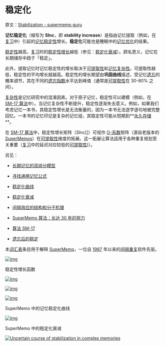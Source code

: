 # 稳定化

原文：[Stabilization - supermemo.guru](https://supermemo.guru/wiki/Stabilization)

**记忆稳定化**（缩写为 **SInc**，即 **stability increase**）是指由记忆提取（例如，在[复习](https://supermemo.guru/wiki/Review)中）引起的[记忆稳定性](https://supermemo.guru/wiki/Memory_stability)增长。**稳定化**可能也是睡眠中的[记忆优化](https://supermemo.guru/wiki/Memory_optimization)的结果。

[稳定性](https://supermemo.guru/wiki/Stability)越高，[复习](https://supermemo.guru/wiki/Review)时的[稳定性增长](https://supermemo.guru/wiki/Stability_increase)越低（参见：[稳定化衰减](https://supermemo.guru/wiki/Stabilization_decay)）。顾名思义，记忆在长期储存中趋于「稳定」。

此外，提取记忆时记忆稳定性的增长取决于[可提取性](https://supermemo.guru/wiki/Retrievability)和[记忆复杂性](https://supermemo.guru/wiki/Memory_complexity)。可提取性越低，稳定性的平均增长就越高。稳定性的增长期望由**巩固曲线**描述，受记忆[遗忘](https://supermemo.guru/wiki/Lapse)的概率调节，其在不同的[遗忘指数](https://supermemo.guru/wiki/Forgetting_index)水平达到峰值（通常是[可提取性](https://supermemo.guru/wiki/Retrievability)在 30-80% 之间）。

[复杂性](https://supermemo.guru/wiki/Complexity)是记忆研究中的混淆因素。对于原子记忆，稳定性可以建模（例如，在 [SM-17 算法](https://supermemo.guru/wiki/Algorithm_SM-17)中）。当记忆复杂性不断提升，稳定性逐渐失去意义。例如，如果我们考虑记忆一本书，其稳定性增长是无法衡量的，因为一本书无法逐字逐句地被完整回忆。一本书的记忆印记是复杂的记忆组，其稳定性可能从短期到**[永久存储](https://supermemo.guru/wiki/Permastore)**。

在 [SM-17 算法](https://supermemo.guru/wiki/Algorithm_SM-17)中，稳定性增长矩阵（SInc[]）可视作 [O-系数](https://supermemo.guru/wiki/Optimum_factor)矩阵（源自老版本的 [SuperMemos](https://supermemo.guru/wiki/SuperMemo)）在[可提取性](https://supermemo.guru/wiki/Retrievability)维度的拓展。这一拓展让算法适用于各种重复规划至关重要（[复习](https://supermemo.guru/wiki/Review)中的延迟对应较低的[可提取性](https://supermemo.guru/wiki/Retrievability))）。

另见：

- [长期记忆的双组分模型](https://supermemo.guru/wiki/Two_component_model_of_long-term_memory)

- [寻找通用记忆公式](https://supermemo.guru/wiki/Search_for_a_universal_memory_formula)

- [稳定化曲线](https://supermemo.guru/wiki/Stabilization_curve)

- [稳定化衰减](https://supermemo.guru/wiki/Stabilization_decay)

- [间隔效应的结构和分子机理](https://supermemo.guru/wiki/Structural_and_molecular_mechanisms_of_the_spacing_effect)

- [SuperMemo 算法：长达 30 年的努力](https://supermemo.guru/wiki/SuperMemo_Algorithm:_30-year-long_labor)

- [算法 SM-17](https://supermemo.guru/wiki/Algorithm_SM-17)

- [遗忘后的稳定](https://supermemo.guru/wiki/Post-lapse_stability)

本[词汇表](https://supermemo.guru/wiki/Glossary)条目用于解释 [SuperMemo](https://supermemo.guru/wiki/SuperMemo_Guru)，一位自 [1987](https://supermemo.guru/wiki/History_of_spaced_repetition_(print)) 年以来的[间隔重复](https://supermemo.guru/wiki/Spaced_repetition)软件先驱。

[![img](https://supermemo.guru/images/thumb/2/2b/Stability_increase_function.png/500px-Stability_increase_function.png)](https://supermemo.guru/wiki/File:Stability_increase_function.png)

稳定性增长函数

[![img](https://supermemo.guru/images/thumb/9/97/Approximation_of_memory_stabilization.png/500px-Approximation_of_memory_stabilization.png)](https://supermemo.guru/wiki/File:Approximation_of_memory_stabilization.png)

[![img](https://supermemo.guru/images/thumb/c/c6/Stability_increase_function_approximation.jpg/500px-Stability_increase_function_approximation.jpg)](https://supermemo.guru/wiki/File:Stability_increase_function_approximation.jpg)

[![img](https://supermemo.guru/images/thumb/d/d7/Memory_stabilization_curve.png/500px-Memory_stabilization_curve.png)](https://supermemo.guru/wiki/File:Memory_stabilization_curve.png)

SuperMemo 中的记忆稳定化曲线

[![img](https://supermemo.guru/images/thumb/4/4f/Stabilization_decay.png/500px-Stabilization_decay.png)](https://supermemo.guru/wiki/File:Stabilization_decay.png)

SuperMemo 中的稳定化衰减

[![Uncertain course of stabilization in complex memories](https://supermemo.guru/images/thumb/0/0d/Uncertain_course_of_the_stabilization_of_complex_memories.png/400px-Uncertain_course_of_the_stabilization_of_complex_memories.png)](https://supermemo.guru/wiki/File:Uncertain_course_of_the_stabilization_of_complex_memories.png)